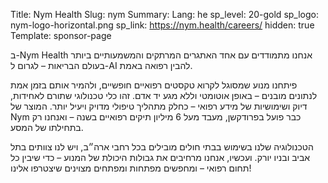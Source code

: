 Title: Nym Health
Slug: nym
Summary:
Lang: he
sp_level: 20-gold
sp_logo: nym-logo-horizontal.png
sp_link: https://nym.health/careers/
hidden: true
Template: sponsor-page

ב-Nym Health אנחנו מתמודדים עם אחד האתגרים המרתקים והמשמעותיים ביותר
בעולם הבריאות – לגרום ל-AI להבין רפואה באמת.

פיתחנו מנוע שמסוגל לקרוא טקסטים רפואיים חופשיים, ולהמיר אותם בזמן אמת
לנתונים מובנים – באופן אוטומטי וללא מגע יד אדם.  זהו כלי טכנולוגי
שתורם לאחידות, דיוק ושימושיות של מידע רפואי – כחלק מתהליך טיפולי מדויק
ויעיל יותר.  המוצר של Nym כבר פועל בפרודקשן, מעבד מעל 6 מיליון תיקים
רפואיים בשנה – ואנחנו רק בתחילתו של המסע.

הטכנולוגיה שלנו בשימוש בבתי חולים מובילים בכל רחבי ארה״ב, ויש לנו
צוותים בתל אביב ובניו יורק.  ועכשיו, אנחנו מרחיבים את גבולות היכולת של
המנוע – כדי שיבין כל תחום רפואי – ומחפשים מפתחות ומפתחים מצוינים
שיצטרפו אלינו!
